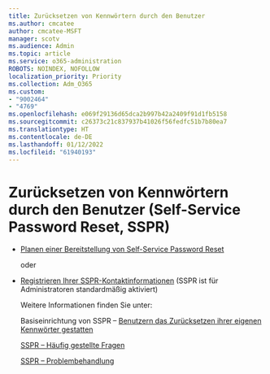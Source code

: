 ```yaml
---
title: Zurücksetzen von Kennwörtern durch den Benutzer
ms.author: cmcatee
author: cmcatee-MSFT
manager: scotv
ms.audience: Admin
ms.topic: article
ms.service: o365-administration
ROBOTS: NOINDEX, NOFOLLOW
localization_priority: Priority
ms.collection: Adm_O365
ms.custom:
- "9002464"
- "4769"
ms.openlocfilehash: e069f29136d65dca2b997b42a2409f91d1fb5158
ms.sourcegitcommit: c26373c21c837937b41026f56fedfc51b7b80ea7
ms.translationtype: HT
ms.contentlocale: de-DE
ms.lasthandoff: 01/12/2022
ms.locfileid: "61940193"
---
```

# <a name="self-service-password-reset-sspr"></a>Zurücksetzen von Kennwörtern durch den Benutzer (Self-Service Password Reset, SSPR)

- [Planen einer Bereitstellung von Self-Service Password Reset](https://go.microsoft.com/fwlink/?linkid=2142944)  

    oder
- [Registrieren Ihrer SSPR-Kontaktinformationen](https://mysignins.microsoft.com/security-info) (SSPR ist für Administratoren standardmäßig aktiviert)

    Weitere Informationen finden Sie unter:

    Basiseinrichtung von SSPR – [Benutzern das Zurücksetzen ihrer eigenen Kennwörter gestatten](https://docs.microsoft.com/microsoft-365/admin/add-users/let-users-reset-passwords)

    [SSPR – Häufig gestellte Fragen](https://docs.microsoft.com/azure/active-directory/authentication/active-directory-passwords-faq)

    [SSPR – Problembehandlung](https://docs.microsoft.com/azure/active-directory/authentication/active-directory-passwords-troubleshoot)
